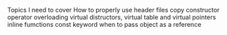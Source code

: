 Topics I need to cover 
How to properly use header files
copy constructor
operator overloading
virtual distructors, virtual table and virtual pointers
inline fumctions
const keyword
when to pass object as a reference

